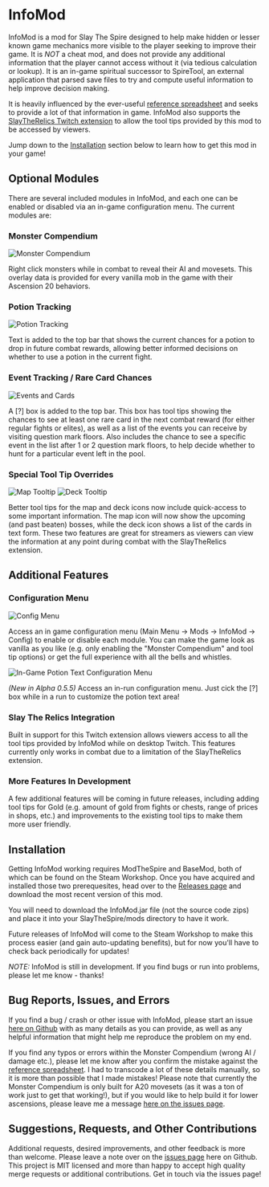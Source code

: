 # InfoMod

InfoMod is a mod for Slay The Spire designed to help make hidden or lesser known game mechanics more visible to the player seeking to improve their game. It is *NOT* a cheat mod, and does not provide any additional information that the player cannot access without it (via tedious calculation or lookup). It is an in-game spiritual successor to SpireTool, an external application that parsed save files to try and compute useful information to help improve decision making. 

It is heavily influenced by the ever-useful [reference spreadsheet](https://docs.google.com/spreadsheets/d/1ZsxNXebbELpcCi8N7FVOTNGdX_K9-BRC_LMgx4TORo4/edit#gid=1146624812) and seeks to provide a lot of that information in game. InfoMod also supports the [SlayTheRelics Twitch extension](https://steamcommunity.com/sharedfiles/filedetails/?id=1989770578) to allow the tool tips provided by this mod to be accessed by viewers.

Jump down to the [Installation](#installation) section below to learn how to get this mod in your game!

## Optional Modules

There are several included modules in InfoMod, and each one can be enabled or disabled via an in-game configuration menu. The current modules are:

### Monster Compendium

![Monster Compendium](readme_images/monster.png)

Right click monsters while in combat to reveal their AI and movesets. This overlay data is provided for every vanilla mob in the game with their Ascension 20 behaviors.

### Potion Tracking

![Potion Tracking](readme_images/potion.png)

Text is added to the top bar that shows the current chances for a potion to drop in future combat rewards, allowing better informed decisions on whether to use a potion in the current fight.

### Event Tracking / Rare Card Chances

![Events and Cards](readme_images/event.png)

A [?] box is added to the top bar. This box has tool tips showing the chances to see at least one rare card in the next combat reward (for either regular fights or elites), as well as a list of the events you can receive by visiting question mark floors. Also includes the chance to see a specific event in the list after 1 or 2 question mark floors, to help decide whether to hunt for a particular event left in the pool.

### Special Tool Tip Overrides

![Map Tooltip](readme_images/boss.png)
![Deck Tooltip](readme_images/deck.png)

Better tool tips for the map and deck icons now include quick-access to some important information. The map icon will now show the upcoming (and past beaten) bosses, while the deck icon shows a list of the cards in text form. These two features are great for streamers as viewers can view the information at any point during combat with the SlayTheRelics extension.

## Additional Features

### Configuration Menu

![Config Menu](readme_images/config.png)

Access an in game configuration menu (Main Menu -> Mods -> InfoMod -> Config) to enable or disable each module. You can make the game look as vanilla as you like (e.g. only enabling the "Monster Compendium" and tool tip options) or get the full experience with all the bells and whistles.

![In-Game Potion Text Configuration Menu](readme_images/custom_potion_text.png)

*(New in Alpha 0.5.5)* Access an in-run configuration menu. Just cick the [?] box while in a run to customize the potion text area!

### Slay The Relics Integration

Built in support for this Twitch extension allows viewers access to all the tool tips provided by InfoMod while on desktop Twitch. This features currently only works in combat due to a limitation of the SlayTheRelics extension.

### More Features In Development

A few additional features will be coming in future releases, including adding tool tips for Gold (e.g. amount of gold from fights or chests, range of prices in shops, etc.) and improvements to the existing tool tips to make them more user friendly.


## Installation

Getting InfoMod working requires ModTheSpire and BaseMod, both of which can be found on the Steam Workshop. Once you have acquired and installed those two prerequesites, head over to the [Releases page](https://github.com/casey-c/spiretool-infomod/releases) and download the most recent version of this mod.

You will need to download the InfoMod.jar file (not the source code zips) and place it into your SlayTheSpire/mods directory to have it work. 

Future releases of InfoMod will come to the Steam Workshop to make this process easier (and gain auto-updating benefits), but for now you'll have to check back periodically for updates!

*NOTE:* InfoMod is still in development. If you find bugs or run into problems, please let me know - thanks!

## Bug Reports, Issues, and Errors

If you find a bug / crash or other issue with InfoMod, please start an issue [here on Github](https://github.com/casey-c/spiretool-infomod/issues) with as many details as you can provide, as well as any helpful information that might help me reproduce the problem on my end.

If you find any typos or errors within the Monster Compendium (wrong AI / damage etc.), please let me know after you confirm the mistake against the [reference spreadsheet](https://docs.google.com/spreadsheets/d/1ZsxNXebbELpcCi8N7FVOTNGdX_K9-BRC_LMgx4TORo4/edit#gid=1146624812). I had to transcode a lot of these details manually, so it is more than possible that I made mistakes! Please note that currently the Monster Compendium is only built for A20 movesets (as it was a ton of work just to get that working!), but if you would like to help build it for lower ascensions, please leave me a message [here on the issues page](https://github.com/casey-c/spiretool-infomod/issues).

## Suggestions, Requests, and Other Contributions

Additional requests, desired improvements, and other feedback is more than welcome. Please leave a note over on the [issues page](https://github.com/casey-c/spiretool-infomod/issues) here on Github. This project is MIT licensed and more than happy to accept high quality merge requests or additional contributions. Get in touch via the issues page!
